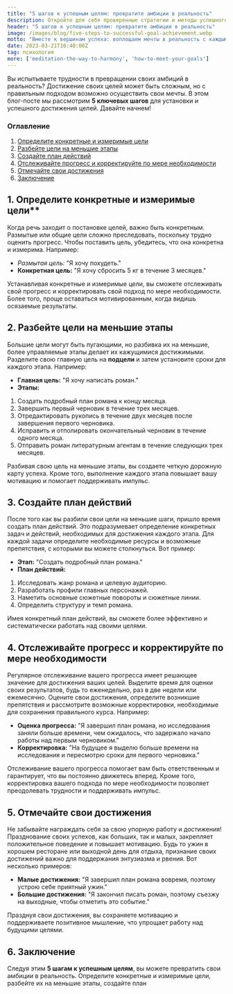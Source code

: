 ```yaml
---
title: "5 шагов к успешным целям: превратите амбиции в реальность"
description: Откройте для себя проверенные стратегии и методы успешного достижения целей, вдохновитесь на путь к успеху и преобразите свою жизнь с нашими советами!
header: "5 шагов к успешным целям: превратите амбиции в реальность"
image: /images/blog/five-steps-to-successful-goal-achievement.webp
motto: "Вместе к вершинам успеха: воплощаем мечты в реальность с каждым прочитанным советом!"
date: 2023-03-21T16:40:00Z
tag: психология
more: ['meditation-the-way-to-harmony', 'how-to-meet-your-goals']
---
```

Вы испытываете трудности в превращении своих амбиций в реальность? Достижение своих целей может быть сложным, но с правильным подходом возможно осуществить свои мечты. В этом блог-посте мы рассмотрим **5 ключевых шагов** для установки и успешного достижения целей. Давайте начнем!


### Оглавление

1. [Определите конкретные и измеримые цели](#define)
2. [Разбейте цели на меньшие этапы](#break)
3. [Создайте план действий](#plan)
4. [Отслеживайте прогресс и корректируйте по мере необходимости](#monitor)
5. [Отмечайте свои достижения](#celebrate)
6. [Заключение](#conclusion)

<a name="define"></a>

## 1. Определите конкретные и измеримые цели**

Когда речь заходит о постановке целей, важно быть конкретным. Размытые или общие цели сложно преследовать, поскольку трудно оценить прогресс. Чтобы поставить цель, убедитесь, что она конкретна и измерима. Например:

*   *Размытая цель:* "Я хочу похудеть."
*   **Конкретная цель:** "Я хочу сбросить 5 кг в течение 3 месяцев."

Устанавливая конкретные и измеримые цели, вы сможете отслеживать свой прогресс и корректировать свой подход по мере необходимости. Более того, проще оставаться мотивированным, когда видишь осязаемые результаты.


<a name="break"></a>

## 2. Разбейте цели на меньшие этапы

Большие цели могут быть пугающими, но разбивка их на меньшие, более управляемые этапы делает их кажущимися достижимыми. Разделите свою главную цель на **подцели** и затем установите сроки для каждого этапа. Например:

*   **Главная цель:** "Я хочу написать роман."
*   **Этапы:**
  1.  Создать подробный план романа к концу месяца. 
  2. Завершить первый черновик в течение трех месяцев.
  3.  Отредактировать рукопись в течение двух месяцев после завершения первого черновика.
  4.  Исправить и отполировать окончательный черновик в течение одного месяца.
  5.  Отправить роман литературным агентам в течение следующих трех месяцев.

Разбивая свою цель на меньшие этапы, вы создаете четкую дорожную карту успеха. Кроме того, выполнение каждого этапа повышает вашу мотивацию и помогает поддерживать импульс.

<a name="plan"></a>

## 3. Создайте план действий

После того как вы разбили свои цели на меньшие шаги, пришло время создать план действий. Это подразумевает определение конкретных задач и действий, необходимых для достижения каждого этапа. Для каждой задачи определите необходимые ресурсы и возможные препятствия, с которыми вы можете столкнуться. Вот пример:

*   **Этап:** "Создать подробный план романа."
*   **План действий:**
  1.  Исследовать жанр романа и целевую аудиторию.
  2.  Разработать профили главных персонажей.
  3.  Наметить основные сюжетные повороты и сюжетные линии.
  4.  Определить структуру и темп романа.

Имея конкретный план действий, вы сможете более эффективно и систематически работать над своими целями.

<a name="monitor"></a>

## 4. Отслеживайте прогресс и корректируйте по мере необходимости

Регулярное отслеживание вашего прогресса имеет решающее значение для достижения ваших целей. Выделите время для оценки своих результатов, будь то еженедельно, раз в две недели или ежемесячно. Оцените свои достижения, определите возникшие препятствия и рассмотрите возможные корректировки, необходимые для сохранения правильного курса. Например:

*   **Оценка прогресса:** "Я завершил план романа, но исследования заняли больше времени, чем ожидалось, что задержало начало работы над первым черновиком."
*   **Корректировка:** "На будущее я выделю больше времени на исследования и пересмотрю сроки для первого черновика."

Отслеживание вашего прогресса помогает вам быть ответственным и гарантирует, что вы постоянно движетесь вперед. Кроме того, корректировка вашего подхода по мере необходимости позволяет преодолевать трудности и поддерживать импульс.

<a name="celebrate"></a>

## 5. Отмечайте свои достижения

Не забывайте награждать себя за свою упорную работу и достижения! Празднование своих успехов, как больших, так и малых, закрепляет положительное поведение и повышает мотивацию. Будь то ужин в хорошем ресторане или выходной день для отдыха, признание своих достижений важно для поддержания энтузиазма и рвения. Вот несколько примеров:

*   **Малые достижения:** "Я завершил план романа вовремя, поэтому устрою себе приятный ужин."
*   **Большие достижения:** "Я закончил писать роман, поэтому съезжу на выходные, чтобы отметить это событие."

Празднуя свои достижения, вы сохраняете мотивацию и поддерживаете позитивное мышление, что упрощает работу над будущими целями.


<a name="conclusion"></a>

## 6. Заключение

Следуя этим **5 шагам к успешным целям**, вы можете превратить свои амбиции в реальность. Определите конкретные и измеримые цели, разбейте их на меньшие этапы, создайте план
